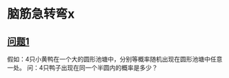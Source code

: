 # 脑筋急转弯x

## [问题1](problem1/solution.md)

假如：4只小黄鸭在一个大的圆形池塘中，分别等概率随机出现在圆形池塘中任意一处。
问：4只鸭子出现在同一个半圆内的概率是多少？

